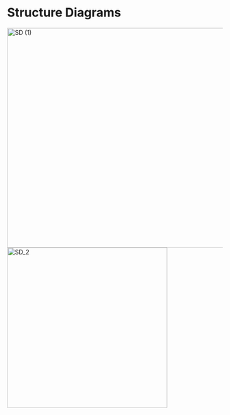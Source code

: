 # Structure Diagrams


<img width="512" alt="SD (1)" src="https://user-images.githubusercontent.com/69076776/114848710-9a3de880-9dfc-11eb-9e53-6c42e5a07ddb.png">


<img width="374" alt="SD_2" src="https://user-images.githubusercontent.com/69076776/114848460-56e37a00-9dfc-11eb-973f-8f61734c294e.png">










